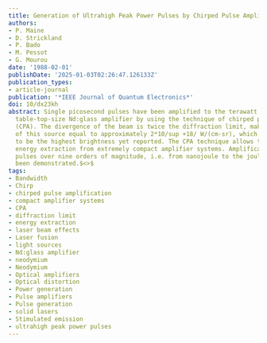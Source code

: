 ```yaml
---
title: Generation of Ultrahigh Peak Power Pulses by Chirped Pulse Amplification
authors:
- P. Maine
- D. Strickland
- P. Bado
- M. Pessot
- G. Mourou
date: '1988-02-01'
publishDate: '2025-01-03T02:26:47.126133Z'
publication_types:
- article-journal
publication: '*IEEE Journal of Quantum Electronics*'
doi: 10/dx23kh
abstract: Single picosecond pulses have been amplified to the terawatt level by a
  table-top-size Nd:glass amplifier by using the technique of chirped pulse amplification
  (CPA). The divergence of the beam is twice the diffraction limit, making the brightness
  of this source equal to approximately 2*10/sup +18/ W/(cm-sr), which is thought
  to be the highest brightness yet reported. The CPA technique allows the efficient
  energy extraction from extremely compact amplifier systems. Amplification of chirped
  pulses over nine orders of magnitude, i.e. from nanojoule to the joule level, has
  been demonstrated.$<>$
tags:
- Bandwidth
- Chirp
- chirped pulse amplification
- compact amplifier systems
- CPA
- diffraction limit
- energy extraction
- laser beam effects
- Laser fusion
- light sources
- Nd:glass amplifier
- neodymium
- Neodymium
- Optical amplifiers
- Optical distortion
- Power generation
- Pulse amplifiers
- Pulse generation
- solid lasers
- Stimulated emission
- ultrahigh peak power pulses
---
```

